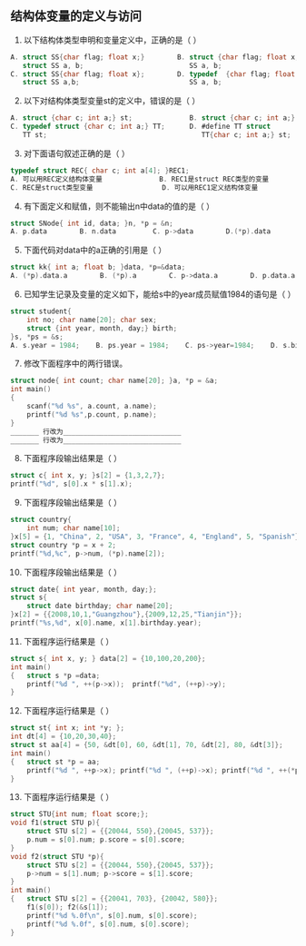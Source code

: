 ## 结构体变量的定义与访问

1. 以下结构体类型申明和变量定义中，正确的是（        ）

```c
A. struct SS{char flag; float x;}        B. struct {char flag; float x;} SS;
   struct SS a, b;                          SS a, b;
C. struct SS{char flag; float x};        D. typedef  {char flag; float x}SS;
   struct SS a,b;                           SS a, b;
```

2. 以下对结构体类型变量st的定义中，错误的是（        ）

```c
A. struct {char c; int a;} st;              B. struct {char c; int a;} TT;  struct TT st;
C. typedef struct {char c; int a;} TT;      D. #define TT struct
   TT st;                                      TT{char c; int a;} st;
```

3. 对下面语句叙述正确的是（        ）

```c
typedef struct REC{ char c; int a[4]; }REC1;
A. 可以用REC定义结构体变量              B. REC1是struct REC类型的变量
C. REC是struct类型变量                 D. 可以用REC1定义结构体变量   
```

4. 有下面定义和赋值，则不能输出n中data的值的是（        ）

```c
struct SNode{ int id, data; }n, *p = &n;
A. p.data        B. n.data         C. p->data        D.(*p).data
```

5. 下面代码对data中的a正确的引用是（        ）

```c
struct kk{ int a; float b; }data, *p=&data;
A. (*p).data.a        B. (*p).a        C. p->data.a        D. p.data.a
```

6. 已知学生记录及变量的定义如下，能给s中的year成员赋值1984的语句是（        ）

```c
struct student{
    int no; char name[20]; char sex;
    struct {int year, month, day;} birth;
}s, *ps = &s;
A. s.year = 1984;    B. ps.year = 1984;    C. ps->year=1984;    D. s.birth.year=1984;
```

7. 修改下面程序中的两行错误。

```c
struct node{ int count; char name[20]; }a, *p = &a;
int main()
{   
    scanf("%d %s", a.count, a.name);
    printf("%d %s",p.count, p.name);
}
_______ 行改为_____________________________
_______ 行改为_____________________________
```

8. 下面程序段输出结果是（            ）

```c
struct c{ int x, y; }s[2] = {1,3,2,7};
printf("%d", s[0].x * s[1].x);
```

9. 下面程序段输出结果是（            ）

```c
struct country{
    int num; char name[10];
}x[5] = {1, "China", 2, "USA", 3, "France", 4, "England", 5, "Spanish"};
struct country *p = x + 2;
printf("%d,%c", p->num, (*p).name[2]);
```

10. 下面程序段输出结果是（        ）

```c
struct date{ int year, month, day;};
struct s{
    struct date birthday; char name[20];
}x[2] = {{2008,10,1,"Guangzhou"},{2009,12,25,"Tianjin"}};
printf("%s,%d", x[0].name, x[1].birthday.year);
```

11. 下面程序运行结果是（        ）

```c
struct s{ int x, y; } data[2] = {10,100,20,200};
int main()
{   struct s *p =data;
    printf("%d ", ++(p->x));  printf("%d", (++p)->y);
}
```

12. 下面程序运行结果是（         ）

```c
struct st{ int x; int *y; };
int dt[4] = {10,20,30,40};
struct st aa[4] = {50, &dt[0], 60, &dt[1], 70, &dt[2], 80, &dt[3]};
int main()
{   struct st *p = aa;
    printf("%d ", ++p->x); printf("%d ", (++p)->x); printf("%d ", ++(*p->y));
}
```

13. 下面程序运行结果是（                     ）

```c
struct STU{int num; float score;};
void f1(struct STU p){
    struct STU s[2] = {{20044, 550},{20045, 537}};
    p.num = s[0].num; p.score = s[0].score;
}
void f2(struct STU *p){
    struct STU s[2] = {{20044, 550},{20045, 537}};
    p->num = s[1].num; p->score = s[1].score;
}
int main()
{   struct STU s[2] = {{20041, 703}, {20042, 580}};
    f1(s[0]); f2(&s[1]);
    printf("%d %.0f\n", s[0].num, s[0].score);
	printf("%d %.0f", s[0].num, s[0].score);
}
```

